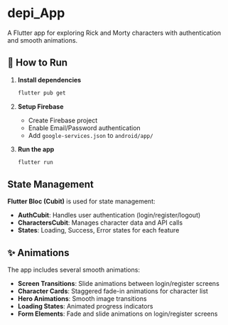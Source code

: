 # depi_App 

A Flutter app for exploring Rick and Morty characters with authentication and smooth animations.

## 🚀 How to Run

1. **Install dependencies**
   ```bash
   flutter pub get
   ```

2. **Setup Firebase**
   - Create Firebase project
   - Enable Email/Password authentication
   - Add `google-services.json` to `android/app/`

3. **Run the app**
   ```bash
   flutter run
   ```

##  State Management

**Flutter Bloc (Cubit)** is used for state management:

- **AuthCubit**: Handles user authentication (login/register/logout)
- **CharactersCubit**: Manages character data and API calls
- **States**: Loading, Success, Error states for each feature

## ✨ Animations

The app includes several smooth animations:

- **Screen Transitions**: Slide animations between login/register screens
- **Character Cards**: Staggered fade-in animations for character list
- **Hero Animations**: Smooth image transitions
- **Loading States**: Animated progress indicators
- **Form Elements**: Fade and slide animations on login/register screens